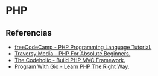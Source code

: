 # PHP

## Referencias

* [freeCodeCamp - PHP Programming Language Tutorial.](https://youtu.be/OK_JCtrrv-c?si=QUs8IjfxcqDl3y54)
* [Traversy Media - PHP For Absolute Beginners.](https://youtu.be/2eebptXfEvw?si=gFS7T2s0uqfXyiTL)
* [The Codeholic - Build PHP MVC Framework.](https://youtube.com/playlist?list=PLLQuc_7jk__Uk_QnJMPndbdKECcTEwTA1&si=fzxgWWZgKnh3qOQ4)
* [Program With Gio - Learn PHP The Right Way.](https://youtube.com/playlist?list=PLr3d3QYzkw2xabQRUpcZ_IBk9W50M9pe-&si=gW0-amFgGoV_Cw_c)
